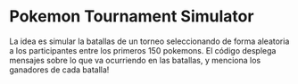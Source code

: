 # Pokemon Tournament Simulator
La idea es simular la batallas de un torneo seleccionando de forma aleatoria a los participantes entre los primeros 150 pokemons.
El código desplega mensajes sobre lo que va ocurriendo en las batallas, y menciona los ganadores de cada batalla!
